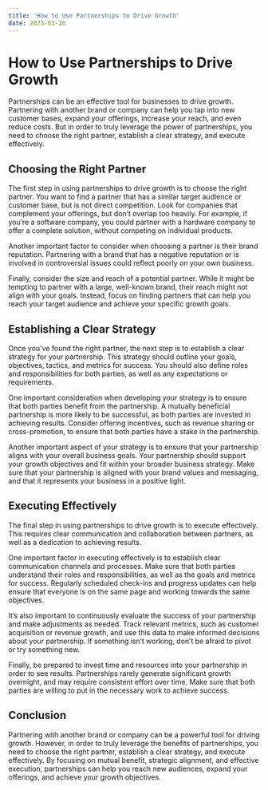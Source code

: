 ```yaml
---
title: 'How to Use Partnerships to Drive Growth'
date: 2023-03-26
---
```


# How to Use Partnerships to Drive Growth

Partnerships can be an effective tool for businesses to drive growth. Partnering with another brand or company can help you tap into new customer bases, expand your offerings, increase your reach, and even reduce costs. But in order to truly leverage the power of partnerships, you need to choose the right partner, establish a clear strategy, and execute effectively.

## Choosing the Right Partner

The first step in using partnerships to drive growth is to choose the right partner. You want to find a partner that has a similar target audience or customer base, but is not direct competition. Look for companies that complement your offerings, but don’t overlap too heavily. For example, if you’re a software company, you could partner with a hardware company to offer a complete solution, without competing on individual products.

Another important factor to consider when choosing a partner is their brand reputation. Partnering with a brand that has a negative reputation or is involved in controversial issues could reflect poorly on your own business.

Finally, consider the size and reach of a potential partner. While it might be tempting to partner with a large, well-known brand, their reach might not align with your goals. Instead, focus on finding partners that can help you reach your target audience and achieve your specific growth goals.


## Establishing a Clear Strategy

Once you’ve found the right partner, the next step is to establish a clear strategy for your partnership. This strategy should outline your goals, objectives, tactics, and metrics for success. You should also define roles and responsibilities for both parties, as well as any expectations or requirements.

One important consideration when developing your strategy is to ensure that both parties benefit from the partnership. A mutually beneficial partnership is more likely to be successful, as both parties are invested in achieving results. Consider offering incentives, such as revenue sharing or cross-promotion, to ensure that both parties have a stake in the partnership.

Another important aspect of your strategy is to ensure that your partnership aligns with your overall business goals. Your partnership should support your growth objectives and fit within your broader business strategy. Make sure that your partnership is aligned with your brand values and messaging, and that it represents your business in a positive light.


## Executing Effectively

The final step in using partnerships to drive growth is to execute effectively. This requires clear communication and collaboration between partners, as well as a dedication to achieving results.

One important factor in executing effectively is to establish clear communication channels and processes. Make sure that both parties understand their roles and responsibilities, as well as the goals and metrics for success. Regularly scheduled check-ins and progress updates can help ensure that everyone is on the same page and working towards the same objectives.

It’s also important to continuously evaluate the success of your partnership and make adjustments as needed. Track relevant metrics, such as customer acquisition or revenue growth, and use this data to make informed decisions about your partnership. If something isn’t working, don’t be afraid to pivot or try something new.

Finally, be prepared to invest time and resources into your partnership in order to see results. Partnerships rarely generate significant growth overnight, and may require consistent effort over time. Make sure that both parties are willing to put in the necessary work to achieve success.


## Conclusion

Partnering with another brand or company can be a powerful tool for driving growth. However, in order to truly leverage the benefits of partnerships, you need to choose the right partner, establish a clear strategy, and execute effectively. By focusing on mutual benefit, strategic alignment, and effective execution, partnerships can help you reach new audiences, expand your offerings, and achieve your growth objectives.
